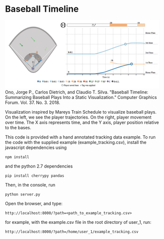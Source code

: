 Baseball Timeline
=================

![Teaser](https://raw.githubusercontent.com/jorgehpo/BaseballTimeline/master/imgs/teaser.png?token=AOIqB7kFbaQrnHn4lcRTZPF_WqgzHU6yks5btOMKwA%3D%3D)
Ono, Jorge P., Carlos Dietrich, and Claudio T. Silva. "Baseball Timeline: Summarizing Baseball Plays Into a Static Visualization." Computer Graphics Forum. Vol. 37. No. 3. 2018.

Visualization inspired by Mareys Train Schedule to visualize baseball plays. On the left, we see the player trajectories. On the right, player movement over time. The X axis represents time, and the Y axis, player position relative to the bases. 

This code is provided with a hand annotated tracking data example. To run the code with the supplied example (example_tracking.csv), install the javascript dependencies using 

```
npm install
```

and the python 2.7 dependencies 

```
pip install cherrypy pandas
```

Then, in the console, run 

```
python server.py
```

Open the browser, and type:

```
http://localhost:8000/?path=<path_to_example_tracking.csv>
```

for example, with the example.csv file in the root directory of user_1, run:

```
http://localhost:8000/?path=/home/user_1/example_tracking.csv
```
